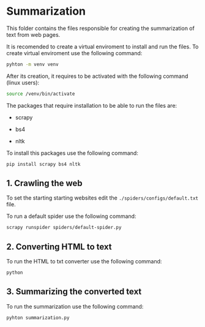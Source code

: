 # Summarization

This folder contains the files responsible for creating the summarization of text from web pages.

It is recomended to create a virtual enviroment to install and run the files.
To create virtual enviroment use the following command:

```bash
pyhton -m venv venv
```

After its creation, it requires to be activated with the following command (linux users):

```bash
source /venv/bin/activate
```

The packages that require installation to be able to run the files are:

* scrapy

* bs4

* nltk

To install this packages use the following command:

```bash
pip install scrapy bs4 nltk
```

## 1. Crawling the web

To set the starting starting websites edit the `./spiders/configs/default.txt` file.

To run a default spider use the following command:

```bash
scrapy runspider spiders/default-spider.py
```

## 2. Converting HTML to text

To run the HTML to txt converter use the following command:

```bash
python
```

## 3. Summarizing the converted text

To run the summarization use the following command:

```bash
pyhton summarization.py
```

